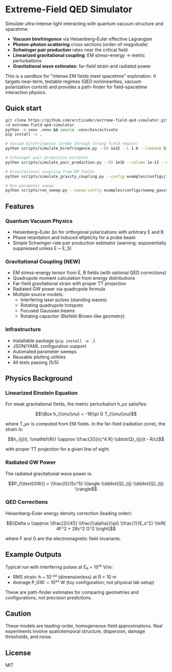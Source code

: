 # Extreme-Field QED Simulator

Simulate ultra-intense light interacting with quantum vacuum structure and spacetime:
- **Vacuum birefringence** via Heisenberg–Euler effective Lagrangian
- **Photon–photon scattering** cross sections (order-of-magnitude)
- **Schwinger pair production** rates near the critical field
- **Linearized gravitational coupling**: EM stress–energy → metric perturbations
- **Gravitational wave estimates**: far-field strain and radiated power

This is a sandbox for "intense EM fields meet spacetime" exploration. It targets near-term, testable regimes (QED nonlinearities, vacuum polarization control) and provides a path-finder for field–spacetime interaction physics.

## Quick start

```bash
git clone https://github.com/arcticoder/extreme-field-qed-simulator.git
cd extreme-field-qed-simulator
python -m venv .venv && source .venv/bin/activate
pip install -e .

# Vacuum birefringence (probe through strong field region)
python scripts/simulate_birefringence.py --E0 1e15 --L 1.0 --lambda0 532e-9 --theta 45 --cavity-gain 1e6

# Schwinger pair production estimate
python scripts/simulate_pair_production.py --E0 1e16 --volume 1e-12 --duration 1e-12

# Gravitational coupling from EM fields
python scripts/simulate_gravity_coupling.py --config examples/configs/interfering_pulses.json

# Run parameter sweep
python scripts/run_sweep.py --sweep-config examples/configs/sweep_gaussian_beam.json --output results.json
```

## Features

### Quantum Vacuum Physics
- Heisenberg–Euler Δn for orthogonal polarizations with arbitrary E and B
- Phase retardation and induced ellipticity for a probe beam
- Simple Schwinger-rate pair production estimator (warning: exponentially suppressed unless E ~ E_S)

### Gravitational Coupling (NEW)
- EM stress–energy tensor from E, B fields (with optional QED corrections)
- Quadrupole moment calculation from energy distributions
- Far-field gravitational strain with proper TT projection
- Radiated GW power via quadrupole formula
- Multiple source models:
  - Interfering laser pulses (standing waves)
  - Rotating quadrupole hotspots
  - Focused Gaussian beams
  - Rotating capacitor (Biefeld-Brown-like geometry)

### Infrastructure
- Installable package (`pip install -e .`)
- JSON/YAML configuration support
- Automated parameter sweeps
- Reusable plotting utilities
- All tests passing (5/5)

## Physics Background

### Linearized Einstein Equation

For weak gravitational fields, the metric perturbation h_μν satisfies:

$$\\Box h_{\\mu\\nu} = -16\\pi G T_{\\mu\\nu}$$

where T_μν is computed from EM fields. In the far-field (radiation zone), the strain is:

$$h_{ij}(t, \\mathbf{R}) \\approx \\frac{2G}{c^4 R} \\ddot{Q}_{ij}(t - R/c)$$

with proper TT projection for a given line of sight.

### Radiated GW Power

The radiated gravitational wave power is:

$$P_{\\text{GW}} = \\frac{G}{5c^5} \\langle \\dddot{Q}_{ij} \\dddot{Q}_{ij} \\rangle$$

### QED Corrections

Heisenberg–Euler energy density correction (leading order):

$$\\Delta u \\approx \\frac{2}{45} \\frac{\\alpha}{\\pi} \\frac{1}{E_s^2} \\left[ 4F^2 + 28c^2 G^2 \\right]$$

where F and G are the electromagnetic field invariants.

## Example Outputs

Typical run with interfering pulses at E₀ = 10¹⁵ V/m:
- RMS strain: h ~ 10⁻²² (dimensionless) at R = 10 m
- Average P_GW: ~ 10²³ W (toy configuration; not physical lab setup)

These are path-finder estimates for comparing geometries and configurations, not precision predictions.

## Caution
These models are leading-order, homogeneous-field approximations. Real experiments involve spatiotemporal structure, dispersion, damage thresholds, and noise.

## License
MIT
